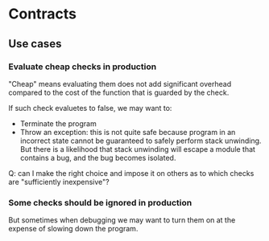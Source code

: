 Contracts
=========

Use cases
---------

### Evaluate cheap checks in production

"Cheap" means evaluating them does not add significant overhead compared to the cost of the function that is guarded by the check.

If such check evaluetes to false, we may want to:
* Terminate the program
* Throw an exception: this is not quite safe because program in an incorrect state cannot be guaranteed to safely perform stack unwinding. But there is a likelihood that stack unwinding will escape a module that contains a bug, and the bug becomes isolated.

Q: can I make the right choice and impose it on others as to which checks are "sufficiently inexpensive"?

### Some checks should be ignored in production

But sometimes when debugging we may want to turn them on at the expense of slowing down the program.
